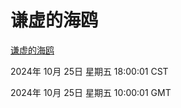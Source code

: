 # 谦虚的海鸥
[谦虚的海鸥](http://219.139.199.238:56308/qxdho/course/base/hotlink/index.php)

2024年 10月 25日 星期五 18:00:01 CST

2024年 10月 25日 星期五 10:00:01 GMT
